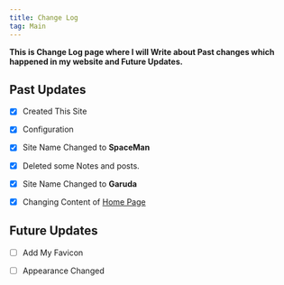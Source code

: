```yaml
---
title: Change Log
tag: Main
---
```

**This is Change Log page where I will Write about Past changes which happened in my website and Future Updates.**
## Past Updates

- [x] Created This Site
- [x] Configuration
- [x] Site Name Changed to **SpaceMan** 
- [x] Deleted some Notes and posts.
- [x] Site Name Changed to **Garuda**
- [x] Changing Content of [Home Page](https://garud.netlify.app/)



## Future Updates

- [ ] Add My Favicon
- [ ] Appearance Changed



